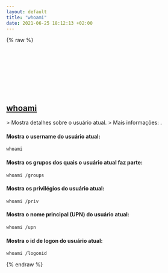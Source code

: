```yaml
---
layout: default
title: "whoami"
date: 2021-06-25 18:12:13 +02:00
---
```

{% raw %}
<h2 id="whoami">
  <a href="/pt_br/windows/whoami.html">whoami</a> <a href="#whoami"><svg class="icon">
    <use href="/assets/images/unicode_sprite.svg#link" />
  </svg></a>
</h2>
> Mostra detalhes sobre o usuário atual.
> Mais informações: <https://docs.microsoft.com/pt-br/windows-server/administration/windows-commands/whoami>.

#### Mostra o username do usuário atual:
```shell
whoami
```
#### Mostra os grupos dos quais o usuário atual faz parte:
```shell
whoami /groups
```
#### Mostra os privilégios do usuário atual:
```shell
whoami /priv
```
#### Mostra o nome principal (UPN) do usuário atual:
```shell
whoami /upn
```
#### Mostra o id de logon do usuário atual:
```shell
whoami /logonid
```
{% endraw %}